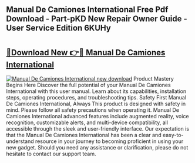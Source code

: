 ## Manual De Camiones International Free Pdf Download - Part-pKD New Repair Owner Guide - User Service Edition 6KUHy

# <h2><a href="http://bc13966.oget.top/?id=Manual+De+Camiones+International">🔗Download New 👉🔴 Manual De Camiones International</a></h2>

[![Manual De Camiones International new download](https://i.imgur.com/5g1atiW.png)](http://bc13966.oget.top/?id=Manual+De+Camiones+International)
Product Mastery Begins Here Discover the full potential of your Manual De Camiones International with this user manual. Learn about its capabilities, installation steps, operating procedures, and troubleshooting tips. Safety First Manual De Camiones International, Always This product is designed with safety in mind. Please follow all safety precautions when operating it. Manual De Camiones International advanced features include augmented reality, voice recognition, customizable alerts, and multi-device compatibility, all accessible through the sleek and user-friendly interface. Our expectation is that the Manual De Camiones International has been a clear and easy-to-understand resource in your journey to becoming proficient in using your new gadget. Should you need any assistance or clarification, please do not hesitate to contact our support team.
